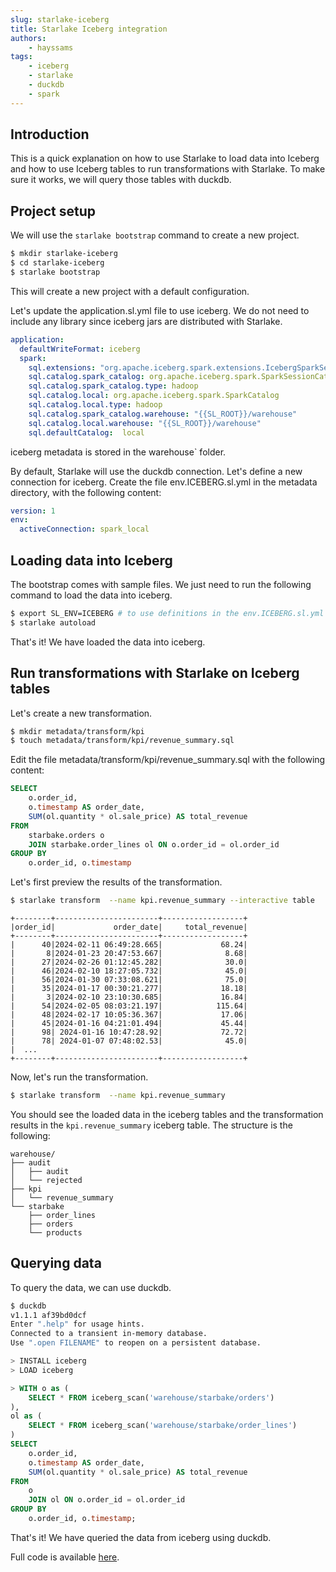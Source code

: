 ```yaml
---
slug: starlake-iceberg
title: Starlake Iceberg integration
authors:
    - hayssams
tags:
    - iceberg
    - starlake
    - duckdb
    - spark
---
```


## Introduction

This is a quick explanation on how to use Starlake to load data into Iceberg and how to use Iceberg tables to run transformations with Starlake.
To make sure it works, we will query those tables with duckdb.

## Project setup

We will use the `starlake bootstrap` command to create a new project.

```bash
$ mkdir starlake-iceberg
$ cd starlake-iceberg
$ starlake bootstrap
```

This will create a new project with a default configuration.

Let's update the application.sl.yml file to use iceberg. We do not need to include any library since iceberg jars are distributed with Starlake.

```yaml
application:
  defaultWriteFormat: iceberg
  spark:
    sql.extensions: "org.apache.iceberg.spark.extensions.IcebergSparkSessionExtensions"
    sql.catalog.spark_catalog: org.apache.iceberg.spark.SparkSessionCatalog
    sql.catalog.spark_catalog.type: hadoop
    sql.catalog.local: org.apache.iceberg.spark.SparkCatalog
    sql.catalog.local.type: hadoop
    sql.catalog.spark_catalog.warehouse: "{{SL_ROOT}}/warehouse"
    sql.catalog.local.warehouse: "{{SL_ROOT}}/warehouse"
    sql.defaultCatalog:  local
```

iceberg metadata is stored in the warehouse` folder.

By default, Starlake will use the duckdb connection. Let's define a new connection for iceberg. Create the file env.ICEBERG.sl.yml in the metadata directory, with the following content:

```yaml
version: 1
env:
  activeConnection: spark_local
```

## Loading data into Iceberg

The bootstrap comes with sample files. We just need to run the following command to load the data into iceberg.

```bash
$ export SL_ENV=ICEBERG # to use definitions in the env.ICEBERG.sl.yml file
$ starlake autoload
```

That's it! We have loaded the data into iceberg.

## Run transformations with Starlake on Iceberg tables

Let's create a new transformation.

```bash
$ mkdir metadata/transform/kpi
$ touch metadata/transform/kpi/revenue_summary.sql
```

Edit the file metadata/transform/kpi/revenue_summary.sql with the following content:

```sql
SELECT
    o.order_id,
    o.timestamp AS order_date,
    SUM(ol.quantity * ol.sale_price) AS total_revenue
FROM
    starbake.orders o
    JOIN starbake.order_lines ol ON o.order_id = ol.order_id
GROUP BY
    o.order_id, o.timestamp 
```

Let's first preview the results of the transformation.

```bash
$ starlake transform  --name kpi.revenue_summary --interactive table
```

```
+--------+-----------------------+------------------+
|order_id|             order_date|     total_revenue|
+--------+-----------------------+------------------+
|      40|2024-02-11 06:49:28.665|             68.24|
|       8|2024-01-23 20:47:53.667|              8.68|
|      27|2024-02-26 01:12:45.282|              30.0|
|      46|2024-02-10 18:27:05.732|              45.0|
|      56|2024-01-30 07:33:08.621|              75.0|
|      35|2024-01-17 00:30:21.277|             18.18|
|       3|2024-02-10 23:10:30.685|             16.84|
|      54|2024-02-05 08:03:21.197|            115.64|
|      48|2024-02-17 10:05:36.367|             17.06|
|      45|2024-01-16 04:21:01.494|             45.44|
|      98| 2024-01-16 10:47:28.92|             72.72|
|      78| 2024-01-07 07:48:02.53|              45.0|
|  ...
+--------+-----------------------+------------------+
```

Now, let's run the transformation.

```bash
$ starlake transform  --name kpi.revenue_summary
```

You should see the loaded data in the iceberg tables and the transformation results in the `kpi.revenue_summary` iceberg table. The structure is the following:

```
warehouse/
├── audit
│   ├── audit
│   └── rejected
├── kpi
│   └── revenue_summary
└── starbake
    ├── order_lines
    ├── orders
    └── products
```

## Querying data
To query the data, we can use duckdb.

```bash
$ duckdb
v1.1.1 af39bd0dcf
Enter ".help" for usage hints.
Connected to a transient in-memory database.
Use ".open FILENAME" to reopen on a persistent database.

> INSTALL iceberg
> LOAD iceberg
```

```SQL
> WITH o as (
    SELECT * FROM iceberg_scan('warehouse/starbake/orders')
),
ol as (
    SELECT * FROM iceberg_scan('warehouse/starbake/order_lines')
)
SELECT
    o.order_id,
    o.timestamp AS order_date,
    SUM(ol.quantity * ol.sale_price) AS total_revenue
FROM
    o
    JOIN ol ON o.order_id = ol.order_id
GROUP BY
    o.order_id, o.timestamp;
```


That's it! We have queried the data from iceberg using duckdb.

Full code is available [here](https://github.com/starlake-io/starlake/tree/main/examples/iceberg).















